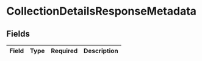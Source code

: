 # CollectionDetailsResponseMetadata


## Fields

| Field       | Type        | Required    | Description |
| ----------- | ----------- | ----------- | ----------- |